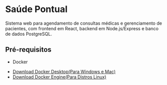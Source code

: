 # Saúde Pontual

Sistema web para agendamento de consultas médicas e gerenciamento de pacientes, com frontend em React, backend em Node.js/Express e banco de dados PostgreSQL.

## Pré-requisitos
- Docker
* [Download Docker Desktop(Para Windows e Mac)](https://www.docker.com/products/docker-desktop/)
* [Download Docker Engine(Para Distros Linux)](https://docs.docker.com/engine/install/)

